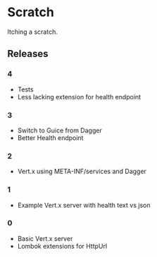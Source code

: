# Scratch

Itching a scratch.

## Releases

### 4

* Tests
* Less lacking extension for health endpoint

### 3

* Switch to Guice from Dagger
* Better Health endpoint

### 2

* Vert.x using META-INF/services and Dagger

### 1

* Example Vert.x server with health text vs json

### 0

* Basic Vert.x server
* Lombok extensions for HttpUrl
